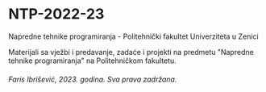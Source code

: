 # NTP-2022-23
Napredne tehnike programiranja - Politehnički fakultet Univerziteta u Zenici

Materijali sa vježbi i predavanje, zadaće i projekti na predmetu "Napredne tehnike programiranja" na Politehničkom fakultetu. 

<h6>Faris Ibrišević, 2023. godina. Sva prava zadržana.</h6>
